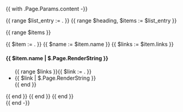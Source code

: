 {{ with .Page.Params.content -}}
<div class="row">
{{ range $list_entry := . }}
{{ range $heading, $items := $list_entry }}

{{ range $items }}
<div class="col-sm col-md-6 mb-4">
  <div class="h-100 card shadow" href="#">
    <div class="card-body">
  {{ $item := . }}
  {{ $name := $item.name }}
  {{ $links := $item.links }}
  <h4 class="card-title">
    {{ $item.name | $.Page.RenderString }}
  </h4>
    <ul>{{ range $links }}{{ $link := . }}<li>{{ $link | $.Page.RenderString }}</li>{{ end }}</ul>
    </div>
  </div>
</div>
{{ end }}
{{ end }}
{{ end }}
</div>
{{ end -}}
